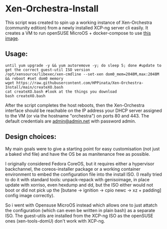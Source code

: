 # Xen-Orchestra-Install
This script was created to spin up a working instance of Xen-Orchestra (community edition) from a newly installed XCP-ng server cli easily.
It creates a VM to run openSUSE MicroOS + docker-compose to use [this image](https://hub.docker.com/r/ezka77/xen-orchestra-ce).

## Usage:
```
until yum upgrade -y && yum autoremove -y; do sleep 5; done #update to get the correct guest-util ISO version
/opt/xensource/libexec/xen-cmdline --set-xen dom0_mem=2048M,max:2048M && reboot #set dom0 memory
wget https://raw.githubusercontent.com/HPPinata/Xen-Orchestra-Install/main/createXO.bash
cat createXO.bash #look at the things you download
bash createXO.bash
```

After the script completes the host reboots, then the Xen-Orchestra interface should be reachable on the IP address
your DHCP server assigned to the VM (or via the hostname "orchestra") on ports 80 and 443. The default credentials are admin@admin.net with password admin.

## Design choices:
My main goals were to give a starting point for easy customisation (not just a baked vhd file) and have the OS be as manitenance free as possible.

I originally considered Fedora CoreOS, but it requires either a hypervisor backchannel, the coreos-installer package or a working container environment
to embed the configuration file into the install ISO. (I really tried to do it with standard tools: unpack-repack with genisoimage, in place update with xorriso,
even hexdump and dd, but the ISO either would not boot or did not pick up the [butane -> ignition -> cpio newc -> xz + padding] config image correctly).

So i went with Opensuse MicroOS instead which allows one to just attatch the configuration (which can even be written in plain bash) as a separate ISO.
The guest-utils are installed from the XCP-ng ISO as the openSUSE ones (xen-tools-domU) don't work with XCP-ng.
